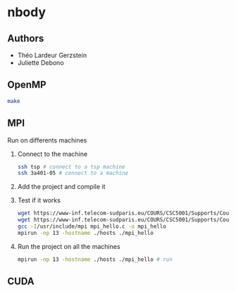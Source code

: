 # nbody

## Authors

- Théo Lardeur Gerzstein
- Juliette Debono

## OpenMP

```bash
make
```

## MPI

Run on differents machines

1. Connect to the machine
    ```bash
    ssh tsp # connect to a tsp machine
    ssh 3a401-05 # connect to a machine
    ```

2. Add the project and compile it

3. Test if it works

    ```bash
    wget https://www-inf.telecom-sudparis.eu/COURS/CSC5001/Supports/Cours/Intro/mpi_hello.c
    wget https://www-inf.telecom-sudparis.eu/COURS/CSC5001/Supports/Cours/Intro/hosts
    gcc -I/usr/include/mpi mpi_hello.c -o mpi_hello
    mpirun -np 13 -hostname ./hosts ./mpi_hello
    ```

3. Run the project on all the machines
    ```bash
    mpirun -np 13 -hostname ./hosts ./mpi_hello # run
    ```

## CUDA